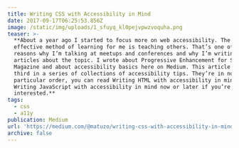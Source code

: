 ```yaml
---
title: Writing CSS with Accessibility in Mind
date: 2017-09-17T06:25:53.856Z
image: /static/img/uploads/1_sfuyq_kl0pejvpwzvoquha.png
teaser: >-
  **About a year ago I started to focus more on web accessibility. The most
  effective method of learning for me is teaching others. That’s one of the
  reasons why I’m talking at meetups and conferences and why I’m writing
  articles about the topic. I wrote about Progressive Enhancement for Smashing
  Magazine and about accessibility basics here on Medium. This article is the
  third in a series of collections of accessibility tips. They’re in no
  particular order, you can read Writing HTML with accessibility in mind and
  Writing JavaScript with accessibility in mind now or later if you’re
  interested.**
tags:
  - css
  - a11y
publication: Medium
url: 'https://medium.com/@matuzo/writing-css-with-accessibility-in-mind-8514a0007939'
archive: false
---
```


